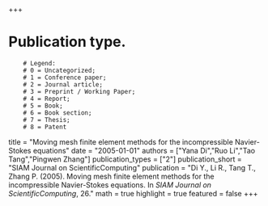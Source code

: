 +++
# Publication type.
        # Legend: 
        # 0 = Uncategorized; 
        # 1 = Conference paper; 
        # 2 = Journal article;
        # 3 = Preprint / Working Paper; 
        # 4 = Report; 
        # 5 = Book; 
        # 6 = Book section;
        # 7 = Thesis; 
        # 8 = Patent
title = "Moving mesh finite element methods for the incompressible Navier-Stokes equations"
date = "2005-01-01"
authors = ["Yana Di","Ruo Li","Tao Tang","Pingwen Zhang"]
publication_types = ["2"]
publication_short = "SIAM Journal on ScientificComputing"
publication = "Di Y., Li R., Tang T., Zhang P. (2005). Moving mesh finite element methods for the incompressible Navier-Stokes equations. In _SIAM Journal on ScientificComputing_, 26."
math = true
highlight = true
featured = false
+++